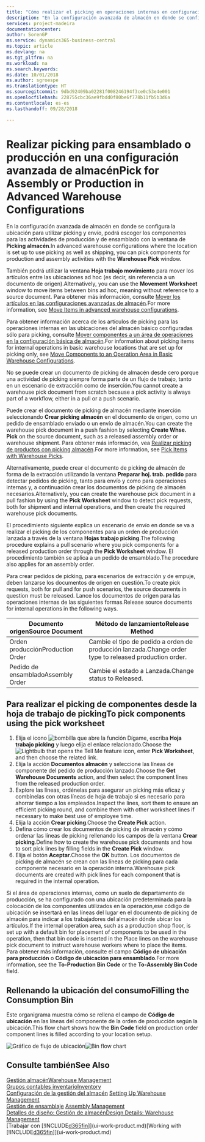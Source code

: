 ```yaml
---
title: "Cómo realizar el picking en operaciones internas en configuraciones avanzadas de almacén | Documentos de Microsoft"
description: "En la configuración avanzada de almacén en donde se configura la ubicación para utilizar picking y envío, podrá escoger los componentes para las actividades de producción y de ensamblado con la ventana de **Picking almacén**."
services: project-madeira
documentationcenter: 
author: SorenGP
ms.service: dynamics365-business-central
ms.topic: article
ms.devlang: na
ms.tgt_pltfrm: na
ms.workload: na
ms.search.keywords: 
ms.date: 10/01/2018
ms.author: sgroespe
ms.translationtype: HT
ms.sourcegitcommit: 9dbd92409ba02281f008246194f3ce0c53e4e001
ms.openlocfilehash: 228755cbc36ae9fbdd0f80be6f778b11fb5b3d6a
ms.contentlocale: es-es
ms.lasthandoff: 09/28/2018

---
```

# <a name="pick-for-assembly-or-production-in-advanced-warehouse-configurations"></a><span data-ttu-id="ef01e-103">Realizar picking para ensamblado o producción en una configuración avanzada de almacén</span><span class="sxs-lookup"><span data-stu-id="ef01e-103">Pick for Assembly or Production in Advanced Warehouse Configurations</span></span>
<span data-ttu-id="ef01e-104">En la configuración avanzada de almacén en donde se configura la ubicación para utilizar picking y envío, podrá escoger los componentes para las actividades de producción y de ensamblado con la ventana de **Picking almacén**.</span><span class="sxs-lookup"><span data-stu-id="ef01e-104">In advanced warehouse configurations where the location is set up to use picking as well as shipping, you can pick components for production and assembly activities with the **Warehouse Pick** window.</span></span>  

<span data-ttu-id="ef01e-105">También podrá utilizar la ventana **Hoja trabajo movimiento** para mover los artículos entre las ubicaciones ad hoc (es decir, sin referencia a un documento de origen).</span><span class="sxs-lookup"><span data-stu-id="ef01e-105">Alternatively, you can use the **Movement Worksheet** window to move items between bins ad hoc, meaning without reference to a source document.</span></span> <span data-ttu-id="ef01e-106">Para obtener más información, consulte [Mover los artículos en las configuraciones avanzadas de almacén](warehouse-how-to-move-items-in-advanced-warehousing.md).</span><span class="sxs-lookup"><span data-stu-id="ef01e-106">For more information, see [Move Items in advanced warehouse configurations](warehouse-how-to-move-items-in-advanced-warehousing.md).</span></span>  

<span data-ttu-id="ef01e-107">Para obtener información acerca de los artículos de picking para las operaciones internas en las ubicaciones del almacén básico configuradas sólo para picking, consulte [Mover componentes a un área de operaciones en la configuración básica de almacén](warehouse-how-to-move-components-to-an-operation-area-in-basic-warehousing.md).</span><span class="sxs-lookup"><span data-stu-id="ef01e-107">For information about picking items for internal operations in basic warehouse locations that are set up for picking only, see [Move Components to an Operation Area in Basic Warehouse Configurations](warehouse-how-to-move-components-to-an-operation-area-in-basic-warehousing.md).</span></span>  

<span data-ttu-id="ef01e-108">No se puede crear un documento de picking de almacén desde cero porque una actividad de picking siempre forma parte de un flujo de trabajo, tanto en un escenario de extracción como de inserción.</span><span class="sxs-lookup"><span data-stu-id="ef01e-108">You cannot create a warehouse pick document from scratch because a pick activity is always part of a workflow, either in a pull or a push scenario.</span></span>  

<span data-ttu-id="ef01e-109">Puede crear el documento de picking de almacén mediante inserción seleccionando **Crear picking almacén** en el documento de origen, como un pedido de ensamblado enviado o un envío de almacén.</span><span class="sxs-lookup"><span data-stu-id="ef01e-109">You can create the warehouse pick document in a push fashion by selecting **Create Whse. Pick** on the source document, such as a released assembly order or warehouse shipment.</span></span> <span data-ttu-id="ef01e-110">Para obtener más información, vea [Realizar picking de productos con picking almacén](warehouse-how-to-pick-items-for-warehouse-shipment.md).</span><span class="sxs-lookup"><span data-stu-id="ef01e-110">For more information, see [Pick Items with Warehouse Picks](warehouse-how-to-pick-items-for-warehouse-shipment.md).</span></span>  

<span data-ttu-id="ef01e-111">Alternativamente, puede crear el documento de picking de almacén de forma de la extracción utilizando la ventana **Preparar hoj. trab. pedido** para detectar pedidos de picking, tanto para envío y como para operaciones internas y, a continuación crear los documentos de picking de almacén necesarios.</span><span class="sxs-lookup"><span data-stu-id="ef01e-111">Alternatively, you can create the warehouse pick document in a pull fashion by using the **Pick Worksheet** window to detect pick requests, both for shipment and internal operations, and then create the required warehouse pick documents.</span></span>  

<span data-ttu-id="ef01e-112">El procedimiento siguiente explica un escenario de envío en donde se va a realizar el picking de los componentes para un orden de producción lanzada a través de la ventana **Hojas trabajo picking**.</span><span class="sxs-lookup"><span data-stu-id="ef01e-112">The following procedure explains a pull scenario where you pick components for a released production order through the **Pick Worksheet** window.</span></span> <span data-ttu-id="ef01e-113">El procedimiento también se aplica a un pedido de ensamblado.</span><span class="sxs-lookup"><span data-stu-id="ef01e-113">The procedure also applies for an assembly order.</span></span>  

<span data-ttu-id="ef01e-114">Para crear pedidos de picking, para escenarios de extracción y de empuje, deben lanzarse los documentos de origen en cuestión.</span><span class="sxs-lookup"><span data-stu-id="ef01e-114">To create pick requests, both for pull and for push scenarios, the source documents in question must be released.</span></span> <span data-ttu-id="ef01e-115">Lance los documentos de origen para las operaciones internas de las siguientes formas.</span><span class="sxs-lookup"><span data-stu-id="ef01e-115">Release source documents for internal operations in the following ways.</span></span>  

|<span data-ttu-id="ef01e-116">Documento origen</span><span class="sxs-lookup"><span data-stu-id="ef01e-116">Source Document</span></span>|<span data-ttu-id="ef01e-117">Método de lanzamiento</span><span class="sxs-lookup"><span data-stu-id="ef01e-117">Release Method</span></span>|  
|---------------------|--------------------|  
|<span data-ttu-id="ef01e-118">Orden producción</span><span class="sxs-lookup"><span data-stu-id="ef01e-118">Production Order</span></span>|<span data-ttu-id="ef01e-119">Cambie el tipo de pedido a orden de producción lanzada.</span><span class="sxs-lookup"><span data-stu-id="ef01e-119">Change order type to released production order.</span></span>|  
|<span data-ttu-id="ef01e-120">Pedido de ensamblado</span><span class="sxs-lookup"><span data-stu-id="ef01e-120">Assembly Order</span></span>|<span data-ttu-id="ef01e-121">Cambie el estado a Lanzada.</span><span class="sxs-lookup"><span data-stu-id="ef01e-121">Change status to Released.</span></span>|  

## <a name="to-pick-components-using-the-pick-worksheet"></a><span data-ttu-id="ef01e-122">Para realizar el picking de componentes desde la hoja de trabajo de picking</span><span class="sxs-lookup"><span data-stu-id="ef01e-122">To pick components using the pick worksheet</span></span>  
1.  <span data-ttu-id="ef01e-123">Elija el icono ![bombilla que abre la función Dígame](media/ui-search/search_small.png "Dígame que desea hacer"), escriba **Hoja trabajo picking** y luego elija el enlace relacionado.</span><span class="sxs-lookup"><span data-stu-id="ef01e-123">Choose the ![Lightbulb that opens the Tell Me feature](media/ui-search/search_small.png "Tell me what you want to do") icon, enter **Pick Worksheet**, and then choose the related link.</span></span>  
2.  <span data-ttu-id="ef01e-124">Elija la acción **Documentos almacén** y seleccione las líneas de componente del pedido de producción lanzado.</span><span class="sxs-lookup"><span data-stu-id="ef01e-124">Choose the **Get Warehouse Documents** action, and then select the component lines from the released production order.</span></span>  
3.  <span data-ttu-id="ef01e-125">Explore las líneas, ordénelas para asegurar un picking más eficaz y combínelas con otras líneas de hoja de trabajo si es necesario para ahorrar tiempo a los empleados.</span><span class="sxs-lookup"><span data-stu-id="ef01e-125">Inspect the lines, sort them to ensure an efficient picking round, and combine them with other worksheet lines if necessary to make best use of employee time.</span></span>  
4.  <span data-ttu-id="ef01e-126">Elija la acción **Crear picking**.</span><span class="sxs-lookup"><span data-stu-id="ef01e-126">Choose the **Create Pick** action.</span></span>  
5.  <span data-ttu-id="ef01e-127">Defina cómo crear los documentos de picking de almacén y cómo ordenar las líneas de picking rellenando los campos de la ventana **Crear picking**.</span><span class="sxs-lookup"><span data-stu-id="ef01e-127">Define how to create the warehouse pick documents and how to sort pick lines by filling fields in the **Create Pick** window.</span></span>  
6.  <span data-ttu-id="ef01e-128">Elija el botón **Aceptar**.</span><span class="sxs-lookup"><span data-stu-id="ef01e-128">Choose the **OK** button.</span></span> <span data-ttu-id="ef01e-129">Los documentos de picking de almacén se crean con las líneas de picking para cada componente necesario en la operación interna.</span><span class="sxs-lookup"><span data-stu-id="ef01e-129">Warehouse pick documents are created with pick lines for each component that is required in the internal operation.</span></span>  

<span data-ttu-id="ef01e-130">Si el área de operaciones internas, como un suelo de departamento de producción, se ha configurado con una ubicación predeterminada para la colocación de los componentes utilizados en la operación,ese código de ubicación se insertará en las líneas del lugar en el documento de picking de almacén para indicar a los trabajadores del almacén dónde ubicar los artículos.</span><span class="sxs-lookup"><span data-stu-id="ef01e-130">If the internal operation area, such as a production shop floor, is set up with a default bin for placement of components to be used in the operation, then that bin code is inserted in the Place lines on the warehouse pick document to instruct warehouse workers where to place the items.</span></span> <span data-ttu-id="ef01e-131">Para obtener más información, consulte el campo **Código de ubicación para producción** o **Código de ubicación para ensamblado**.</span><span class="sxs-lookup"><span data-stu-id="ef01e-131">For more information, see the **To-Production Bin Code** or the **To-Assembly Bin Code** field.</span></span>

## <a name="filling-the-consumption-bin"></a><span data-ttu-id="ef01e-132">Rellenando la ubicación del consumo</span><span class="sxs-lookup"><span data-stu-id="ef01e-132">Filling the Consumption Bin</span></span>
<span data-ttu-id="ef01e-133">Este organigrama muestra cómo se rellena el campo de **Código de ubicación** en las líneas del componente de la orden de producción según la ubicación.</span><span class="sxs-lookup"><span data-stu-id="ef01e-133">This flow chart shows how the **Bin Code** field on production order component lines is filled according to your location setup.</span></span>

<span data-ttu-id="ef01e-134">![Gráfico de flujo de ubicación](media/binflow.png "BinFlow")</span><span class="sxs-lookup"><span data-stu-id="ef01e-134">![Bin flow chart](media/binflow.png "BinFlow")</span></span>  

## <a name="see-also"></a><span data-ttu-id="ef01e-135">Consulte también</span><span class="sxs-lookup"><span data-stu-id="ef01e-135">See Also</span></span>
[<span data-ttu-id="ef01e-136">Gestión almacén</span><span class="sxs-lookup"><span data-stu-id="ef01e-136">Warehouse Management</span></span>](warehouse-manage-warehouse.md)  
[<span data-ttu-id="ef01e-137">Grupos contables inventario</span><span class="sxs-lookup"><span data-stu-id="ef01e-137">Inventory</span></span>](inventory-manage-inventory.md)  
<span data-ttu-id="ef01e-138">[Configuración de la gestión del almacén](warehouse-setup-warehouse.md)   </span><span class="sxs-lookup"><span data-stu-id="ef01e-138">[Setting Up Warehouse Management](warehouse-setup-warehouse.md)   </span></span>  
<span data-ttu-id="ef01e-139">[Gestión de ensamblaje](assembly-assemble-items.md)  </span><span class="sxs-lookup"><span data-stu-id="ef01e-139">[Assembly Management](assembly-assemble-items.md)  </span></span>  
[<span data-ttu-id="ef01e-140">Detalles de diseño: Gestión de almacén</span><span class="sxs-lookup"><span data-stu-id="ef01e-140">Design Details: Warehouse Management</span></span>](design-details-warehouse-management.md)  
<span data-ttu-id="ef01e-141">[Trabajar con [!INCLUDE[d365fin](includes/d365fin_md.md)]](ui-work-product.md)</span><span class="sxs-lookup"><span data-stu-id="ef01e-141">[Working with [!INCLUDE[d365fin](includes/d365fin_md.md)]](ui-work-product.md)</span></span>

